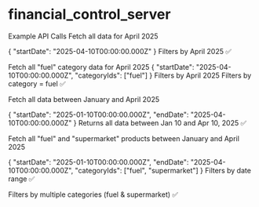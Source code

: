 # financial_control_server
Example API Calls
Fetch all data for April 2025

{ "startDate": "2025-04-10T00:00:00.000Z" }
Filters by April 2025 ✅

Fetch all "fuel" category data for April 2025
{ "startDate": "2025-04-10T00:00:00.000Z", "categoryIds": ["fuel"] }
Filters by April 2025
Filters by category = fuel ✅

Fetch all data between January and April 2025

{ "startDate": "2025-01-10T00:00:00.000Z", "endDate": "2025-04-10T00:00:00.000Z" }
Returns all data between Jan 10 and Apr 10, 2025 ✅

Fetch all "fuel" and "supermarket" products between January and April 2025

{
  "startDate": "2025-01-10T00:00:00.000Z",
  "endDate": "2025-04-10T00:00:00.000Z",
  "categoryIds": ["fuel", "supermarket"]
}
Filters by date range ✅

Filters by multiple categories (fuel & supermarket) ✅